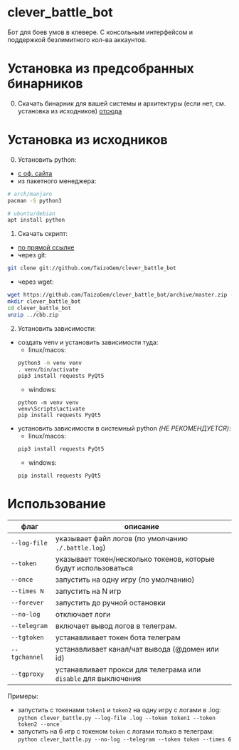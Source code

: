 # clever_battle_bot
Бот для боев умов в клевере. С консольным интерфейсом и поддержкой безлимитного кол-ва аккаунтов.
# Установка из предсобранных бинарников
0. Скачать бинарник для вашей системы и архитектуры (если нет, см. установка из исходников) [отсюда](https://github.com/TaizoGem/clever_battle_bot/releases/latest)
# Установка из исходников
0. Установить python:
 - [с оф. сайта](https://python.org)
 - из пакетного менеджера:
 ```bash
 # arch/manjaro
 pacman -S python3
 
 # ubuntu/debian
 apt install python
 ```
1. Скачать скрипт:
 - [по прямой ссылке](https://github.com/TaizoGem/clever_battle_bot/archive/master.zip)
 - через git:
 ```bash
 git clone git://github.com/TaizoGem/clever_battle_bot
 ```
 - через wget:
 ```bash
 wget https://github.com/TaizoGem/clever_battle_bot/archive/master.zip -O cbb.zip
 mkdir clever_battle_bot
 cd clever_battle_bot
 unzip ../cbb.zip
 ```
2. Установить зависимости:
 - создать venv и установить зависимости туда:  
   - linux/macos:
   ```bash
   python3 -m venv venv
   . venv/bin/activate
   pip3 install requests PyQt5
   ```
   - windows:
   ```batch
   python -m venv venv
   venv\Scripts\activate
   pip install requests PyQt5
   ```
 - установить зависимости в системный python *(НЕ РЕКОМЕНДУЕТСЯ)*:
   - linux/macos:
   ```bash
   pip3 install requests PyQt5
   ```
   - windows:
   ```batch
   pip install requests PyQt5
   ```
# Использование 
| флаг          | описание                                                        |
|---------------|-----------------------------------------------------------------|
| `--log-file`  | указывает файл логов (по умолчанию `./.battle.log`)             |
| `--token`     | указывает токен/несколько токенов, которые будут использоваться |
| `--once`      | запустить на одну игру (по умолчанию)                           |
| `--times N`   | запустить на N игр                                              |
| `--forever`   | запустить до ручной остановки                                   |
| `--no-log`    | отключает логи                                                  |
| `--telegram`  | включает вывод логов в телеграм.                                |
| `--tgtoken`   | устанавливает токен бота телеграм                               |
| `--tgchannel` | устанавливает канал/чат вывода (@домен или id)                  |
| `--tgproxy`   | устанавливает прокси для телеграма или `disable` для выключения |

Примеры:  
 - запустить с токенами `token1` и `token2` на одну игру с логами в .log:  
 `python clever_battle.py --log-file .log --token token1 --token token2 --once`
 - запустить на 6 игр с токеном `token` с логами только в телеграм:  
 `python clever_battle.py --no-log --telegram --token token --times 6` 
